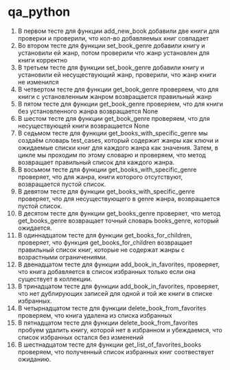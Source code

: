 # qa_python
1. В первом тесте для функции add_new_book добавили две книги для проверки и проверили, что кол-во добавляемых книг совпадает
2. Во втором тесте для функции set_book_genre добавили книгу и установили ей жанр, потом проверили что жанр установлен для книги корректно
3. В третьем тесте для функции set_book_genre добавили книгу и установили ей несуществующий жанр, проверили, что жанр книги не изменился
4. В четвертом тесте для функции get_book_genre проверяем, что для книги с установленным жанром возвращается правильный жанр
5. В пятом тесте для функции get_book_genre проверяем, что для книги без установленного жанра возвращается None
6. В шестом тесте для функции get_book_genre проверяем, что для несуществующей книги возвращается None
7. В седьмом тесте для функции get_books_with_specific_genre мы создаём словарь test_cases, который содержит жанры как ключи и ожидаемые списки книг для каждого жанра как значения. Затем, в цикле мы проходим по этому словарю и проверяем, что метод возвращает правильный список для каждого жанра.
8. В восьмом тесте для функции get_books_with_specific_genre проверяет, что для жанра, книги которого отсутствуют, возвращается пустой список.
9. В девятом тесте для функции get_books_with_specific_genre проверяет, что для несуществующего в genre жанра, возвращается пустой список.
10. В десятом тесте для функции get_books_genre проверяет, что метод get_books_genre возвращает точный словарь books_genre, который ожидается.  
11. В одиннадцатом тесте для функции get_books_for_children, проверяет, что функция get_books_for_children возвращает правильный список книг, которые не содержат жанры с возрастными ограничениями.
12. В двенадцатом тесте для функции add_book_in_favorites, проверяет, что книга добавляется в список избранных только если она существует в коллекции.
13. В тринадцатом тесте для функции add_book_in_favorites, проверяет, что нет дублирующих записей для одной и той же книги в списке избранных. 
14. В четырнадцатом тесте для функции delete_book_from_favorites проверяем, что книга удалена из списка избранных
15. В пятнадцатом тесте для функции delete_book_from_favorites пробуем удалить книгу, которой нет в избранном и убеждаемся, что список избранных остался без изменений
16. В шестнадцатом тесте для функции get_list_of_favorites_books проверяем, что полученный список избранных книг соотвествует ожиданию.
